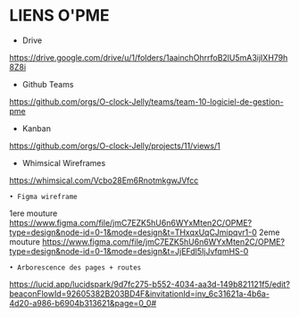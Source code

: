 # LIENS O'PME

- Drive

https://drive.google.com/drive/u/1/folders/1aainchOhrrfoB2lU5mA3ijIXH79h8Z8i

- Github Teams

https://github.com/orgs/O-clock-Jelly/teams/team-10-logiciel-de-gestion-pme

- Kanban

https://github.com/orgs/O-clock-Jelly/projects/11/views/1

- Whimsical Wireframes

https://whimsical.com/Vcbo28Em6RnotmkgwJVfcc

    • Figma wireframe
1ere mouture
https://www.figma.com/file/jmC7EZK5hU6n6WYxMten2C/OPME?type=design&node-id=0-1&mode=design&t=THxqxUqCJmipqvr1-0
2eme mouture
https://www.figma.com/file/jmC7EZK5hU6n6WYxMten2C/OPME?type=design&node-id=0-1&mode=design&t=JjEFdl5IjJvfqmHS-0 

    • Arborescence des pages + routes
https://lucid.app/lucidspark/9d7fc275-b552-4034-aa3d-149b821121f5/edit?beaconFlowId=92605382B203BD4F&invitationId=inv_6c31621a-4b6a-4d20-a986-b6904b313621&page=0_0#


